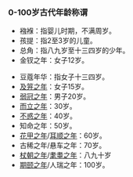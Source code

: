 ### 0-100岁古代年龄称谓

+ 襁褓：指婴儿时期，不满周岁。
+ 孩提：指2至3岁的儿童。
+ 总角：指八九岁至十三四岁的少年。
+ 金钗之年：女子12岁。
-  豆蔻年华：指女子十三四岁。
-  [及笄之年](https://m.baidu.com/s?word=%E5%8F%8A%E7%AC%84%E4%B9%8B%E5%B9%B4&sa=re_dqa_zy)：女子15岁。
-  [弱冠之年](https://m.baidu.com/s?word=%E5%BC%B1%E5%86%A0%E4%B9%8B%E5%B9%B4&sa=re_dqa_zy)：男子20岁。
-  [而立之年](https://m.baidu.com/s?word=%E8%80%8C%E7%AB%8B%E4%B9%8B%E5%B9%B4&sa=re_dqa_zy)：30岁。
-  [不惑之年](https://m.baidu.com/s?word=%E4%B8%8D%E6%83%91%E4%B9%8B%E5%B9%B4&sa=re_dqa_zy)：40岁。
-  知命之年：50岁。
-  [花甲之年](https://m.baidu.com/s?word=%E8%8A%B1%E7%94%B2%E4%B9%8B%E5%B9%B4&sa=re_dqa_zy)/[耳顺之年](https://m.baidu.com/s?word=%E8%80%B3%E9%A1%BA%E4%B9%8B%E5%B9%B4&sa=re_dqa_zy)：60岁。
-  古稀之年/悬车之年：70岁。
-  [杖朝之年](https://m.baidu.com/s?word=%E6%9D%96%E6%9C%9D%E4%B9%8B%E5%B9%B4&sa=re_dqa_zy)/[耄耋之年](https://m.baidu.com/s?word=%E8%80%84%E8%80%8B%E4%B9%8B%E5%B9%B4&sa=re_dqa_zy)：八九十岁
-  [期颐之年](https://m.baidu.com/s?word=%E6%9C%9F%E9%A2%90%E4%B9%8B%E5%B9%B4&sa=re_dqa_zy)/人瑞之年：100岁。
